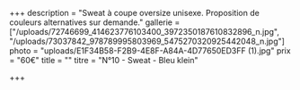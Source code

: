 +++
description = "Sweat à coupe oversize unisexe. Proposition de couleurs alternatives sur demande."
gallerie = ["/uploads/72746699_414623776103400_3972350187610832896_n.jpg", "/uploads/73037842_978789995803969_5475270320925442048_n.jpg"]
photo = "uploads/E1F34B58-F2B9-4E8F-A84A-4D77650ED3FF (1).jpg"
prix = "60€"
title = ""
titre = "N°10 - Sweat - Bleu klein"

+++
